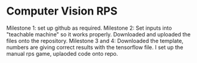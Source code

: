 # Computer Vision RPS
Milestone 1: set up github as required.
Milestone 2: Set inputs into "teachable machine" so it works properly. Downloaded and uploaded the files onto the repository.
Milestone 3 and 4: Downloaded the template, numbers are giving correct results with the tensorflow file. I set up the manual rps game, uplaoded code onto repo.
